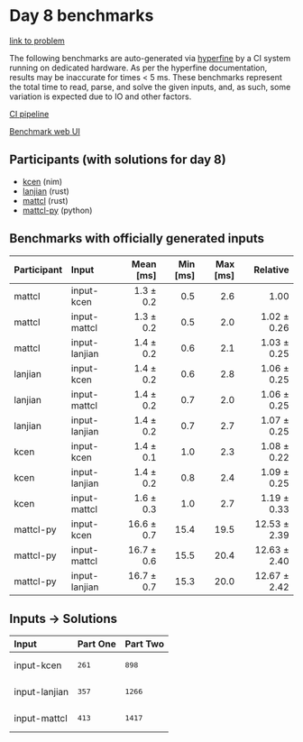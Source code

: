 # Day 8 benchmarks

[link to problem](https://adventofcode.com/2024/day/8)

The following benchmarks are auto-generated via
[hyperfine](https://github.com/sharkdp/hyperfine) by a CI system running on
dedicated hardware. As per the hyperfine documentation, results may be
inaccurate for times < 5 ms. These benchmarks represent the total time to read,
parse, and solve the given inputs, and, as such, some variation is expected due
to IO and other factors.

[CI pipeline](http://ci.papercode.net:8080/teams/main/pipelines/aoc2024)

[Benchmark web UI](https://aoc.ancalagon.black)


## Participants (with solutions for day 8)

- [kcen](https://github.com/kcen/aoc2024) (nim)
- [lanjian](https://github.com/lanjian/aoc-2024) (rust)
- [mattcl](https://github.com/mattcl/aoc2024) (rust)
- [mattcl-py](https://github.com/mattcl/aoc2024-py) (python)


## Benchmarks with officially generated inputs

| Participant | Input | Mean [ms] | Min [ms] | Max [ms] | Relative |
|:---|:---|---:|---:|---:|---:|
| mattcl | input-kcen | 1.3 ± 0.2 | 0.5 | 2.6 | 1.00 |
| mattcl | input-mattcl | 1.3 ± 0.2 | 0.5 | 2.0 | 1.02 ± 0.26 |
| mattcl | input-lanjian | 1.4 ± 0.2 | 0.6 | 2.1 | 1.03 ± 0.25 |
| lanjian | input-kcen | 1.4 ± 0.2 | 0.6 | 2.8 | 1.06 ± 0.25 |
| lanjian | input-mattcl | 1.4 ± 0.2 | 0.7 | 2.0 | 1.06 ± 0.25 |
| lanjian | input-lanjian | 1.4 ± 0.2 | 0.7 | 2.7 | 1.07 ± 0.25 |
| kcen | input-kcen | 1.4 ± 0.1 | 1.0 | 2.3 | 1.08 ± 0.22 |
| kcen | input-lanjian | 1.4 ± 0.2 | 0.8 | 2.4 | 1.09 ± 0.25 |
| kcen | input-mattcl | 1.6 ± 0.3 | 1.0 | 2.7 | 1.19 ± 0.33 |
| mattcl-py | input-kcen | 16.6 ± 0.7 | 15.4 | 19.5 | 12.53 ± 2.39 |
| mattcl-py | input-mattcl | 16.7 ± 0.6 | 15.5 | 20.4 | 12.63 ± 2.40 |
| mattcl-py | input-lanjian | 16.7 ± 0.7 | 15.3 | 20.0 | 12.67 ± 2.42 |


## Inputs -> Solutions

| Input | Part One | Part Two |
|:---|:---|:---|
|input-kcen|<pre>261</pre>|<pre>898</pre>|
|input-lanjian|<pre>357</pre>|<pre>1266</pre>|
|input-mattcl|<pre>413</pre>|<pre>1417</pre>|